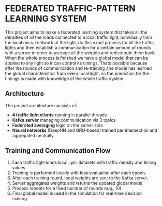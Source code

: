 # FEDERATED TRAFFIC-PATTERN LEARNING SYSTEM 

This project aims to make a federated learning system that takes all the densities of all the roads 
connected to a local traffic light,individually train the local neural network of the light, do this 
exact process for all the traffic lights and then  establish a communication for a certain amount of rounds
with a server in order to average all the weights and redistribute them back.
When the whole process is finished we have a global model that can be applied to any light so it can control
its timings. Thats possible because after the rounds of communication and re-training ,the model has learned the global
characteristics from every local light, so the prediction for the timings is made with knoweldge of the whole traffic system.

## Architecture

The project architecture consists of:

- **4 traffic light clients** running in parallel threads
- **Kafka server** managing communication via 3 topics
- **Federated averaging** logic on the server side
- **Neural networks** (DeepNN and GRU-based) trained per intersection and aggregated centrally

## Training and Communication Flow

1. Each traffic light loads local `.pkl` datasets with traffic density and timing values.
2. Training is performed locally with loss evaluation after each epoch.
3. After each training round, local weights are sent to the Kafka server.
4. Server aggregates weights and returns the updated global model.
5. Process repeats for a fixed number of rounds (e.g., 10).
6. Final global model is used in the simulation for real-time decision making.
